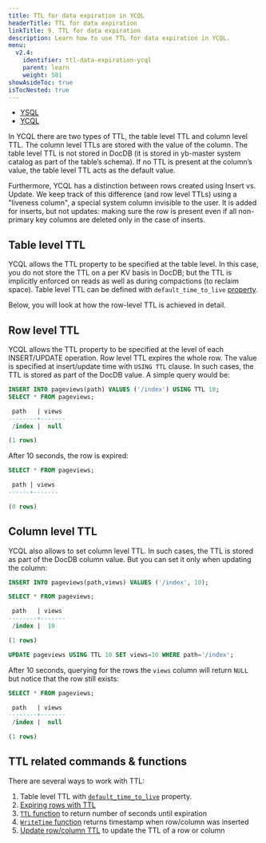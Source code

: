 ```yaml
---
title: TTL for data expiration in YCQL
headerTitle: TTL for data expiration
linkTitle: 9. TTL for data expiration
description: Learn how to use TTL for data expiration in YCQL.
menu:
  v2.4:
    identifier: ttl-data-expiration-ycql
    parent: learn
    weight: 581
showAsideToc: true
isTocNested: true
---
```


<ul class="nav nav-tabs-alt nav-tabs-yb">

  <li >
    <a href="/latest/develop/learn/ttl-data-expiration-ysql" class="nav-link">
      <i class="icon-postgres" aria-hidden="true"></i>
      YSQL
    </a>
  </li>

  <li >
    <a href="/latest/develop/learn/ttl-data-expiration-ycql" class="nav-link active">
      <i class="icon-cassandra" aria-hidden="true"></i>
      YCQL
    </a>
  </li>

</ul>

In YCQL there are two types of TTL, the table level TTL and column level TTL. The column level TTLs are stored
with the value of the column. The table level TTL is not stored in DocDB (it is stored
in yb-master system catalog as part of the table’s schema). If no TTL is present at the column’s value,
the table level TTL acts as the default value.

Furthermore, YCQL has a distinction between rows created using Insert vs. Update. We keep track of
this difference (and row level TTLs) using a "liveness column", a special system column invisible to
the user. It is added for inserts, but not updates: making sure the row is present even if all
non-primary key columns are deleted only in the case of inserts.

## Table level TTL

YCQL allows the TTL property to be specified at the table level. 
In this case, you do not store the TTL on a per KV basis in DocDB; but the TTL is implicitly enforced 
on reads as well as during compactions (to reclaim space).
Table level TTL can be defined with `default_time_to_live` [property](../../../api/ycql/ddl_create_table#table-properties-1). 

Below, you will look at how the row-level TTL is achieved in detail.

## Row level TTL

YCQL allows the TTL property to be specified at the level of each INSERT/UPDATE operation. 
Row level TTL expires the whole row. The value is specified at insert/update time with `USING TTL` clause.
In such cases, the TTL is stored as part of the DocDB value. A simple query would be:

```sql
INSERT INTO pageviews(path) VALUES ('/index') USING TTL 10;
SELECT * FROM pageviews;

 path   | views
--------+-------
 /index |  null

(1 rows)
```
After 10 seconds, the row is expired:

```sql
SELECT * FROM pageviews;

 path | views
------+-------

(0 rows)
```

## Column level TTL

YCQL also allows to set column level TTL. In such cases, the TTL is stored as part of the DocDB column value. 
But you can set it only when updating the column:

```sql
INSERT INTO pageviews(path,views) VALUES ('/index', 10);

SELECT * FROM pageviews;

 path   | views
--------+-------
 /index |  10

(1 rows)

UPDATE pageviews USING TTL 10 SET views=10 WHERE path='/index';
```

After 10 seconds, querying for the rows the `views` column will return `NULL` but notice that the row still exists:

```sql
SELECT * FROM pageviews;

 path   | views
--------+-------
 /index |  null

(1 rows)
```

## TTL related commands & functions

There are several ways to work with TTL:

1. Table level TTL with [`default_time_to_live`](../../../api/ycql/ddl_create_table#table-properties-1) property. 
2. [Expiring rows with TTL](../../../api/ycql/dml_insert#insert-a-row-with-expiration-time-using-the-using-ttl-clause)
3. [`TTL` function](../../../api/ycql/expr_fcall/#ttl-function) to return number of seconds until expiration
4. [`WriteTime` function](../../../api/ycql/expr_fcall#writetime-function) returns timestamp when row/column was inserted
5. [Update row/column TTL](../../../api/ycql/dml_update/#using-clause) to update the TTL of a row or column
